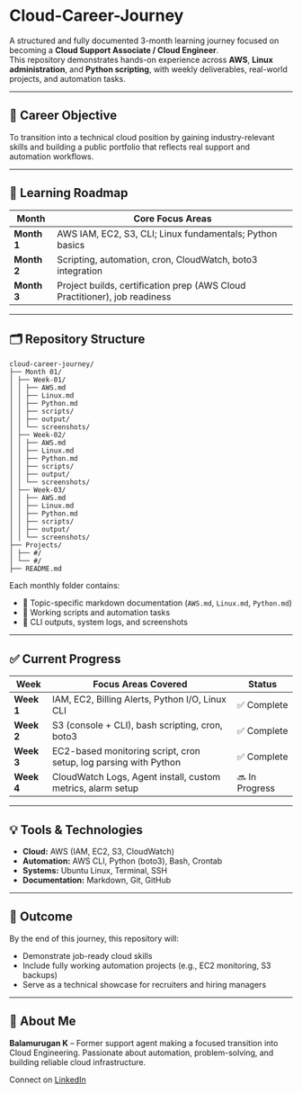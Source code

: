# Cloud-Career-Journey

A structured and fully documented 3-month learning journey focused on becoming a **Cloud Support Associate / Cloud Engineer**.  
This repository demonstrates hands-on experience across **AWS**, **Linux administration**, and **Python scripting**, with weekly deliverables, real-world projects, and automation tasks.

---

## 📍 Career Objective

To transition into a technical cloud position by gaining industry-relevant skills and building a public portfolio that reflects real support and automation workflows.

---

## 🧭 Learning Roadmap

| Month       | Core Focus Areas                                                           |
|-------------|----------------------------------------------------------------------------|
| **Month 1** | AWS IAM, EC2, S3, CLI; Linux fundamentals; Python basics                   |
| **Month 2** | Scripting, automation, cron, CloudWatch, boto3 integration                 |
| **Month 3** | Project builds, certification prep (AWS Cloud Practitioner), job readiness |

---

## 🗂️ Repository Structure

```
cloud-career-journey/
├── Month 01/
│ ├── Week-01/
│ │ ├── AWS.md
│ │ ├── Linux.md
│ │ ├── Python.md
│ │ ├── scripts/
│ │ ├── output/
│ │ └── screenshots/
│ ├── Week-02/
│ │ ├── AWS.md
│ │ ├── Linux.md
│ │ ├── Python.md
│ │ ├── scripts/
│ │ ├── output/
│ │ └── screenshots/
│ ├── Week-03/
│ │ ├── AWS.md
│ │ ├── Linux.md
│ │ ├── Python.md
│ │ ├── scripts/
│ │ ├── output/
│ │ └── screenshots/
├── Projects/
│ ├── #/
│ └── #/
├── README.md
```

Each monthly folder contains:
- 🔹 Topic-specific markdown documentation (`AWS.md`, `Linux.md`, `Python.md`)
- 🔹 Working scripts and automation tasks
- 🔹 CLI outputs, system logs, and screenshots

---

## ✅ Current Progress

| Week       | Focus Areas Covered                                                     | Status         |
|------------|-------------------------------------------------------------------------|----------------|
| **Week 1** | IAM, EC2, Billing Alerts, Python I/O, Linux CLI                         | ✅ Complete    |
| **Week 2** | S3 (console + CLI), bash scripting, cron, boto3                         | ✅ Complete    |
| **Week 3** | EC2-based monitoring script, cron setup, log parsing with Python        | ✅ Complete    |
| **Week 4** | CloudWatch Logs, Agent install, custom metrics, alarm setup             | 🔜 In Progress |

---

## 💡 Tools & Technologies

- **Cloud:** AWS (IAM, EC2, S3, CloudWatch)
- **Automation:** AWS CLI, Python (boto3), Bash, Crontab
- **Systems:** Ubuntu Linux, Terminal, SSH
- **Documentation:** Markdown, Git, GitHub

---

## 🎯 Outcome

By the end of this journey, this repository will:
- Demonstrate job-ready cloud skills
- Include fully working automation projects (e.g., EC2 monitoring, S3 backups)
- Serve as a technical showcase for recruiters and hiring managers

---

## 🙋 About Me

**Balamurugan K** – Former support agent making a focused transition into Cloud Engineering. Passionate about automation, problem-solving, and building reliable cloud infrastructure.

Connect on [LinkedIn](https://www.linkedin.com/in/kbalam/)
